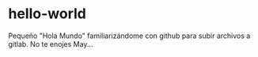 # hello-world
Pequeño "Hola Mundo" familiarizándome con github para subir archivos a gitlab. No te enojes May... 
